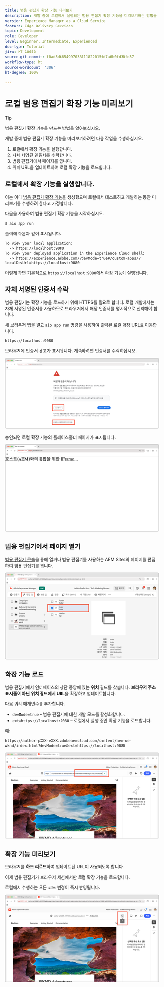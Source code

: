 ```yaml
---
title: 범용 편집기 확장 기능 미리보기
description: 개발 중에 로컬에서 실행되는 범용 편집기 확장 기능을 미리보기하는 방법을 알아봅니다.
version: Experience Manager as a Cloud Service
feature: Edge Delivery Services
topic: Development
role: Developer
level: Beginner, Intermediate, Experienced
doc-type: Tutorial
jira: KT-18658
source-git-commit: f0ad5d66549970337118220156d7a6b0fd30fd57
workflow-type: ht
source-wordcount: '306'
ht-degree: 100%

---
```



# 로컬 범용 편집기 확장 기능 미리보기

>[!TIP]
> [범용 편집기 확장 기능을 만드는](https://developer.adobe.com/uix/docs/services/aem-universal-editor/) 방법을 알아보십시오.

개발 중에 범용 편집기 확장 기능을 미리보기하려면 다음 작업을 수행하십시오.

1. 로컬에서 확장 기능을 실행합니다.
2. 자체 서명된 인증서를 수락합니다.
3. 범용 편집기에서 페이지를 엽니다.
4. 위치 URL을 업데이트하여 로컬 확장 기능을 로드합니다.

## 로컬에서 확장 기능을 실행합니다.

이는 이미 [범용 편집기 확장 기능](https://developer.adobe.com/uix/docs/services/aem-universal-editor/)을 생성했으며 로컬에서 테스트하고 개발하는 동안 미리보기를 수행하려 한다고 가정합니다.

다음을 사용하여 범용 편집기 확장 기능을 시작하십시오.

```bash
$ aio app run
```

출력에 다음과 같이 표시됩니다.

```
To view your local application:
  -> https://localhost:9080
To view your deployed application in the Experience Cloud shell:
  -> https://experience.adobe.com/?devMode=true#/custom-apps/?localDevUrl=https://localhost:9080
```

이렇게 하면 기본적으로 `https://localhost:9080`에서 확장 기능이 실행됩니다.


## 자체 서명된 인증서 수락

범용 편집기는 확장 기능을 로드하기 위해 HTTPS를 필요로 합니다. 로컬 개발에서는 자체 서명된 인증서를 사용하므로 브라우저에서 해당 인증서를 명시적으로 신뢰해야 합니다.

새 브라우저 탭을 열고 `aio app run` 명령을 사용하여 출력된 로컬 확장 URL로 이동합니다.

```
https://localhost:9080
```

브라우저에 인증서 경고가 표시됩니다. 계속하려면 인증서를 수락하십시오.

![자체 서명된 인증서 수락](./assets/local-extension-preview/accept-certificate.png)

승인되면 로컬 확장 기능의 플레이스홀더 페이지가 표시됩니다.

![확장 기능에 액세스 가능](./assets/local-extension-preview/extension-accessible.png)


## 범용 편집기에서 페이지 열기

[범용 편집기 콘솔](https://experience.adobe.com/#/@myOrg/aem/editor/canvas/)을 통해 열거나 범용 편집기를 사용하는 AEM Sites의 페이지를 편집하여 범용 편집기를 엽니다.

![범용 편집기에서 페이지 열기](./assets/local-extension-preview/open-page-in-ue.png)


## 확장 기능 로드

범용 편집기에서 인터페이스의 상단 중앙에 있는 **위치** 필드를 찾습니다. **브라우저 주소 표시줄이 아닌** **위치 필드에서 URL**&#x200B;을 확장하고 업데이트합니다.

다음 쿼리 매개변수를 추가합니다.

* `devMode=true` – 범용 편집기에 대한 개발 모드를 활성화합니다.
* `ext=https://localhost:9080` – 로컬에서 실행 중인 확장 기능을 로드합니다.

예:

```
https://author-pXXX-eXXX.adobeaemcloud.com/content/aem-ue-wknd/index.html?devMode=true&ext=https://localhost:9080
```

![범용 편집기 위치 URL 업데이트](./assets/local-extension-preview/update-location-url.png)


## 확장 기능 미리보기

브라우저를 **하드 리로드**&#x200B;하여 업데이트된 URL이 사용되도록 합니다.

이제 범용 편집기가 브라우저 세션에서만 로컬 확장 기능을 로드합니다.

로컬에서 수행하는 모든 코드 변경이 즉시 반영됩니다.

![로컬 확장 기능 로드됨](./assets/local-extension-preview/extension-loaded.png)

